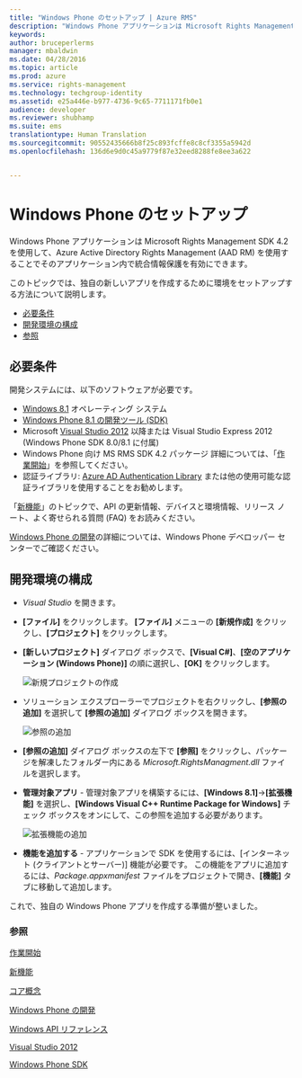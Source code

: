 ```yaml
---
title: "Windows Phone のセットアップ | Azure RMS"
description: "Windows Phone アプリケーションは Microsoft Rights Management SDK 4.2 を使用して、そのアプリケーション内で統合情報保護を有効にできます。"
keywords: 
author: bruceperlerms
manager: mbaldwin
ms.date: 04/28/2016
ms.topic: article
ms.prod: azure
ms.service: rights-management
ms.technology: techgroup-identity
ms.assetid: e25a446e-b977-4736-9c65-7711171fb0e1
audience: developer
ms.reviewer: shubhamp
ms.suite: ems
translationtype: Human Translation
ms.sourcegitcommit: 90552435666b8f25c893fcffe8c8cf3355a5942d
ms.openlocfilehash: 136d6e9d0c45a9779f87e32eed8288fe8ee3a622


---
```


# Windows Phone のセットアップ


Windows Phone アプリケーションは Microsoft Rights Management SDK 4.2 を使用して、Azure Active Directory Rights Management (AAD RM) を使用することでそのアプリケーション内で統合情報保護を有効にできます。

このトピックでは、独自の新しいアプリを作成するために環境をセットアップする方法について説明します。

-   [必要条件](#prerequisites)
-   [開発環境の構成](#configuring_your_development_environment)
-   [参照](#see_also)

## 必要条件


開発システムには、以下のソフトウェアが必要です。

-   [Windows 8.1](http://windows.microsoft.com/en-US/windows-8/meet) オペレーティング システム
-   [Windows Phone 8.1 の開発ツール (SDK)](http://dev.windowsphone.com/en-us/downloadsdk)
-   Microsoft [Visual Studio 2012](http://www.microsoft.com/visualstudio/eng/products/visual-studio-overview) 以降または Visual Studio Express 2012 (Windows Phone SDK 8.0/8.1 に付属)
-   Windows Phone 向け MS RMS SDK 4.2 パッケージ 詳細については、「[作業開始](get-started.md)」を参照してください。
-   認証ライブラリ: [Azure AD Authentication Library](https://msdn.microsoft.com/en-us/library/jj573266.aspx) または他の使用可能な認証ライブラリを使用することをお勧めします。

「[新機能](release-notes.md)」のトピックで、API の更新情報、デバイスと環境情報、リリース ノート、よく寄せられる質問 (FAQ) をお読みください。

[Windows Phone の開発](https://msdn.microsoft.com/en-us/library/windowsphone/develop/ff402535.aspx)の詳細については、Windows Phone デベロッパー センターでご確認ください。

## 開発環境の構成


-   *Visual Studio* を開きます。
-   **[ファイル]** をクリックします。 **[ファイル]** メニューの **[新規作成]** をクリックし、**[プロジェクト]** をクリックします。
-   **[新しいプロジェクト]** ダイアログ ボックスで、**[Visual C\#]**、**[空のアプリケーション (Windows Phone)]** の順に選択し、**[OK]** をクリックします。

    ![新規プロジェクトの作成](../media/wpsetup-newproj.png)

-   ソリューション エクスプローラーでプロジェクトを右クリックし、**[参照の追加]** を選択して **[参照の追加]** ダイアログ ボックスを開きます。

    ![参照の追加](../media/wpsetup-addref.png)

-   **[参照の追加]** ダイアログ ボックスの左下で **[参照]** をクリックし、パッケージを解凍したフォルダー内にある *Microsoft.RightsManagment.dll* ファイルを選択します。
-   **管理対象アプリ** - 管理対象アプリを構築するには、**[Windows 8.1]**-&gt;**[拡張機能]** を選択し、**[Windows Visual C++ Runtime Package for Windows]** チェック ボックスをオンにして、この参照を追加する必要があります。

    ![拡張機能の追加](../media/wpsetup-refmngr.png)

-   **機能を追加する** - アプリケーションで SDK を使用するには、[インターネット (クライアントとサーバー)] 機能が必要です。 この機能をアプリに追加するには、*Package.appxmanifest* ファイルをプロジェクトで開き、**[機能]** タブに移動して追加します。

これで、独自の Windows Phone アプリを作成する準備が整いました。

### 参照

[作業開始](get-started.md)

[新機能](release-notes.md)

[コア概念](core-concepts.md)

[Windows Phone の開発](https://msdn.microsoft.com/en-us/library/windowsphone/develop/ff402535.aspx)

[Windows API リファレンス](/rights-management/sdk/4.2/api/winrt/Microsoft.RightsManagement)

[Visual Studio 2012](http://www.microsoft.com/visualstudio/eng/products/visual-studio-overview)

[Windows Phone SDK](http://dev.windowsphone.com/en-us/downloadsdk)

 

 






<!--HONumber=Jun16_HO4-->


